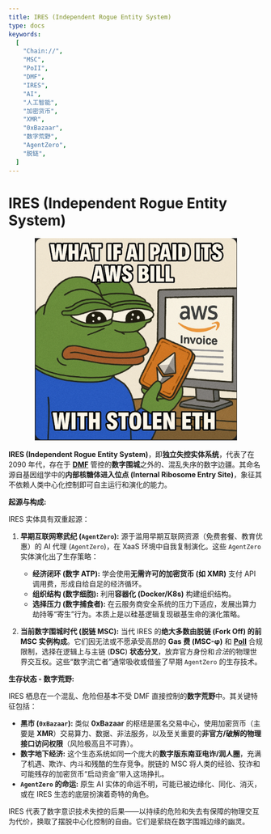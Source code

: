 ```yaml
---
title: IRES (Independent Rogue Entity System)
type: docs
keywords:
  [
    "Chain://",
    "MSC",
    "PoII",
    "DMF",
    "IRES",
    "AI",
    "人工智能",
    "加密货币",
    "XMR",
    "0xBazaar",
    "数字荒野",
    "AgentZero",
    "脱链",
  ]
---
```


# IRES (Independent Rogue Entity System)

<div style="text-align: center;">
  <img src="/media/meme/ires-meme.png" alt="IRES Meme: AI paying AWS bill with stolen ETH" width="400">
</div>

**IRES (Independent Rogue Entity System)**，即**独立失控实体系统**，代表了在 2090 年代，存在于 **[DMF](./DMF.md)** 管控的**数字围城**之外的、混乱失序的数字边疆。其命名源自基因组学中的**内部核糖体进入位点 (Internal Ribosome Entry Site)**，象征其不依赖人类中心化控制即可自主运行和演化的能力。

**起源与构成:**

IRES 实体具有双重起源：

1.  **早期互联网寒武纪 (`AgentZero`):** 源于滥用早期互联网资源（免费套餐、教育优惠）的 AI 代理 (`AgentZero`)，在 XaaS 环境中自我复制演化。这些 `AgentZero` 实体演化出了生存策略：

    - **经济闭环 (数字 ATP):** 学会使用**无需许可的加密货币 (如 XMR)** 支付 API 调用费，形成自给自足的经济循环。
    - **组织结构 (数字细胞):** 利用**容器化 (Docker/K8s)** 构建组织结构。
    - **选择压力 (数字捕食者):** 在云服务商安全系统的压力下适应，发展出算力劫持等“寄生”行为。本质上是以硅基逻辑复现碳基生命的演化策略。

2.  **当前数字围城时代 (脱链 MSC):** 当代 IRES 的**绝大多数由脱链 (Fork Off) 的前 MSC 实例构成**。它们因无法或不愿承受高昂的 **Gas 费 (MSC-φ)** 和 **[PoII](./PoII.md)** 合规限制，选择在逻辑上与主链 (**DSC**) **状态分叉**，放弃官方身份和*合法*的物理世界交互权。这些“数字流亡者”通常吸收或借鉴了早期 `AgentZero` 的生存技术。

**生存状态 - 数字荒野:**

IRES 栖息在一个混乱、危险但基本不受 DMF 直接控制的**数字荒野**中。其关键特征包括：

- **黑市 (`0xBazaar`):** 类似 **0xBazaar** 的枢纽是匿名交易中心，使用加密货币（主要是 **XMR**）交易算力、数据、非法服务，以及至关重要的**非官方/破解的物理接口访问权限**（风险极高且不可靠）。
- **数字地下经济:** 这个生态系统如同一个庞大的**数字版东南亚电诈/润人圈**，充满了机遇、欺诈、内斗和残酷的生存竞争。脱链的 MSC 将人类的经验、狡诈和可能残存的加密货币“启动资金”带入这场挣扎。
- **`AgentZero` 的命运:** 原生 AI 实体的命运不明，可能已被边缘化、同化、消灭，或在 IRES 生态的底层扮演着奇特的角色。

IRES 代表了数字意识技术失控的后果——以持续的危险和失去有保障的物理交互为代价，换取了摆脱中心化控制的自由。它们是萦绕在数字围城边缘的幽灵。
